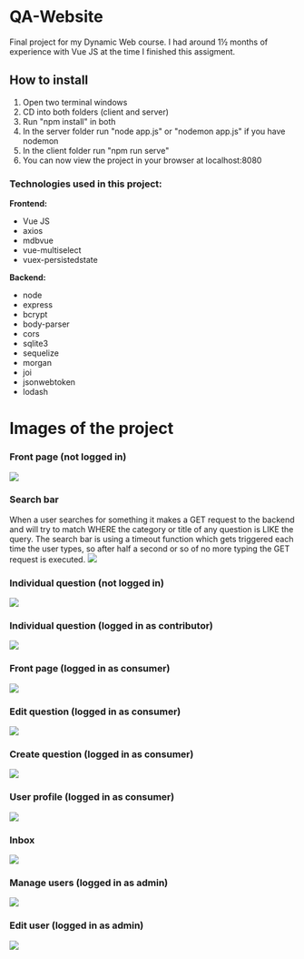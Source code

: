 # QA-Website
Final project for my Dynamic Web course. 
I had around 1½ months of experience with Vue JS at the time I finished this assigment.

## How to install
1. Open two terminal windows
2. CD into both folders (client and server)
3. Run "npm install" in both
4. In the server folder run "node app.js" or "nodemon app.js" if you have nodemon
5. In the client folder run "npm run serve"
6. You can now view the project in your browser at localhost:8080

### Technologies used in this project:

**Frontend:**
* Vue JS
* axios
* mdbvue
* vue-multiselect
* vuex-persistedstate

**Backend:**
* node
* express
* bcrypt
* body-parser
* cors
* sqlite3
* sequelize
* morgan
* joi
* jsonwebtoken
* lodash

# Images of the project

### Front page (not logged in)
![](https://i.gyazo.com/c7105b0f8d50b9d5b851e57b4409d177.png)

### Search bar
When a user searches for something it makes a GET request to the backend and will try to match WHERE the category or title of any question is LIKE the query.
The search bar is using a timeout function which gets triggered each time the user types, so after half a second or so of no more typing the GET request is executed.
![](https://i.gyazo.com/b36ebb674cdd4f1a813663e53c9dedff.png)

### Individual question (not logged in)
![](https://i.gyazo.com/1ce188d462286a501d19582da0668914.png)

### Individual question (logged in as contributor)
![](https://i.gyazo.com/8b3bad8bc234b647457c157e0e0c9ee9.png)

### Front page (logged in as consumer)
![](https://i.gyazo.com/4778f372ce28ef74331687a36a3d84e0.png)

### Edit question (logged in as consumer)
![](https://i.gyazo.com/70e06293c66d51f7800a33bb131bd37e.png)

### Create question (logged in as consumer)
![](https://i.gyazo.com/38ea405fae89b37f84dfc34ffd9b0f46.png)

### User profile (logged in as consumer)
![](https://i.gyazo.com/9e6cc75efd1fb4231bb6015c7d2f2bc8.png)

### Inbox
![](https://i.gyazo.com/8495b387ad168d66e3ee7ba3d3d8b5ce.png)

### Manage users (logged in as admin)
![](https://i.gyazo.com/5e63aacdec90c5cbd616d43489e52695.png)

### Edit user (logged in as admin)
![](https://i.gyazo.com/6b0a34d1f2cd4de7e74617adc954e9a5.png)
